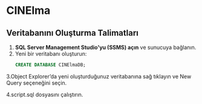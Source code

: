 # CINElma
## Veritabanını Oluşturma Talimatları
1. **SQL Server Management Studio'yu (SSMS) açın** ve sunucuya bağlanın.
2. Yeni bir veritabanı oluşturun:
   ```sql
   CREATE DATABASE CINElmaDB;
3.Object Explorer’da yeni oluşturduğunuz veritabanına sağ tıklayın ve New Query seçeneğini seçin.

4.script.sql dosyasını çalıştırın.

